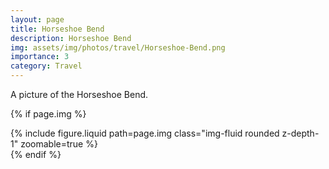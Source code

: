 ```yaml
---
layout: page
title: Horseshoe Bend
description: Horseshoe Bend
img: assets/img/photos/travel/Horseshoe-Bend.png
importance: 3
category: Travel
---
```


A picture of the Horseshoe Bend.

{% if page.img %}

<div class="row mt-3">
  <div class="col-sm mt-3 mt-md-0">
    {% include figure.liquid path=page.img class="img-fluid rounded z-depth-1" zoomable=true %}
  </div>
</div>
{% endif %}
